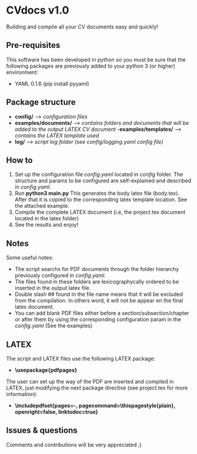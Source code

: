 # **CVdocs v1.0**
Building and compile all your CV documents easy and quickly!

Pre-requisites
--------------
This software has been developed in python so you must be sure that the following packages are previously added to your python 3 (or higher) environment:
- YAML 0.1.6 (pip install pyyaml)

Package structure
-----------------
- **config/** --> _configuration files_
- **examples/documents/** --> _contains folders and documents that will be added to the output LATEX CV document_
-**examples/templates/** --> _contains the LATEX template used_
- **log/** --> _script log folder (see config/logging.yaml config file)_ 

How to
------
1. Set up the configuration file _config.yaml_ located in _config_ folder. The structure and params to be configured are self-explained and described in _config.yaml_.
2. Run **python3 main.py** This generates the body latex file (body.tex). After that it is copied to the corresponding latex template location. See the attached example.
3. Compile the complete LATEX document (i.e, the project.tex document located in the latex folder)
4. See the results and enjoy!

Notes
-----
Some useful notes:
- The script searchs for PDF documents through the folder hierarchy previously configured in _config.yaml_.
- The files found in these folders are lexicographycally ordered to be inserted in the output latex file.
- Double slash ## found in the file name means that it will be excluded from the compilation. In others word, it will not be  appear en the final latex document.
- You can add blank PDF files either before a section/subsection/chapter or after them by using the corresponding configuration param in the _config.yaml_ (See the examples)

LATEX
-----
The script and LATEX files use the following LATEX package:
- **\usepackage{pdfpages}**

The user can set up the way of the PDF are inserted and compiled in LATEX, just modifying the next package directive (see project.tex for more information):
- **\includepdfset{**pages=-, pagecommand=\thispagestyle{plain}, openright=false, linktodoc=true**}**

Issues & questions
------------------
Comments and contributions will be very appreciated ;)







